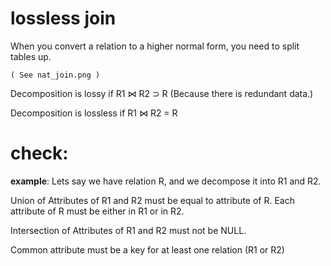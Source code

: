 
# lossless join


When you convert a relation to a higher normal form,
you need to split tables up.

    ( See nat_join.png )

Decomposition is lossy if    R1 ⋈ R2 ⊃ R
(Because there is redundant data.)

Decomposition is lossless if    R1 ⋈ R2 = R



# check:
__example__:
Lets say we have relation  R,
    and we decompose it into  R1  and  R2.


Union of Attributes of R1 and R2 must be equal to attribute of R. 
Each attribute of R must be either in R1 or in R2.

Intersection of Attributes of R1 and R2 must not be NULL.

Common attribute must be a key for at least one relation (R1 or R2)

